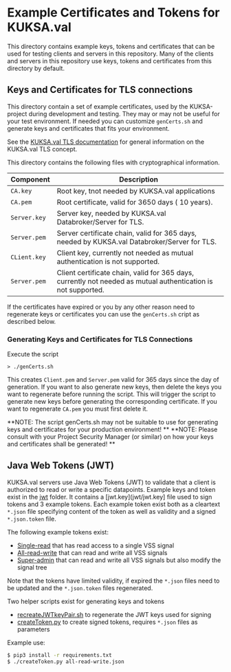 # Example Certificates and Tokens for KUKSA.val

This directory contains example keys, tokens and certificates that can be used for testing clients and servers in this repository.
Many of the clients and servers in this repository use keys, tokens and certificates from this directory by default.


## Keys and Certificates for TLS connections

This directory contain a set of example certificates, used by the KUKSA-project during development and testing.
They may or may not be useful for your test environment.
If needed you can customize `genCerts.sh` and generate keys and certificates that fits your environment.

See the [KUKSA.val TLS documentation](../tls.md) for general information on the KUKSA.val TLS concept.

This directory contains the following files with cryptographical information.

 Component      | Description |
| -------------- | ----------- |
| `CA.key` | Root key, tnot needed by KUKSA.val applications
| `CA.pem` | Root certificate, valid for 3650 days ( 10 years). |
| `Server.key` | Server key, needed by KUKSA.val Databroker/Server for TLS. |
| `Server.pem` | Server certificate chain, valid for 365 days, needed by KUKSA.val Databroker/Server for TLS. |
| `CLient.key` | Client key, currently not needed as mutual authentication is not supported. |
| `Server.pem` | Client certificate chain, valid for 365 days, currently not needed as mutual authentication is not supported. |

If the certificates have expired or you by any other reason need to regenerate keys or certificates you can use
the `genCerts.sh` cript as described below.

### Generating Keys and Certificates for TLS Connections

Execute the script

```
> ./genCerts.sh
```

This creates `Client.pem` and `Server.pem` valid for 365 days since the day of generation.
If you want to also generate new keys, then delete the keys you want to regenerate before running the script.
This will trigger the script to generate new keys before generating the corresponding certificate.
If you want to regenerate `CA.pem` you must first delete it.

**NOTE: The script genCerts.sh may not be suitable to use for generating keys and certificates for your production environment!  **
**NOTE: Please consult with your Project Security Manager (or similar) on how your keys and certificates shall be generated!  **

## Java Web Tokens (JWT)

KUKSA.val servers use Java Web Tokens (JWT) to validate that a client is authorized to read or write a specific datapoints.
Example keys and token exist in the [jwt](jwt) folder.
It contains a [jwt.key](jwt/jwt.key] file used to sign tokens and 3 example tokens.
Each example token exist both as a cleartext `*.json` file specifying content of the token as well as validity and a signed `*.json.token` file.

The following example tokens exist:

* [Single-read](jwt/single-read.json) that has read access to a single VSS signal
* [All-read-write](jwt/all-read-write.json) that can read and write all VSS signals
* [Super-admin](jwt/super-admin.json) that can read and write all VSS signals but also modify the signal tree

Note that the tokens have limited validity, if expired the `*.json` files need to be updated and the `*.json.token` files regenerated.

Two helper scripts exist for generating keys and tokens

* [recreateJWTkeyPair.sh](jwt/recreateJWTkeyPair.sh) to regenerate the JWT keys used for signing
* [createToken.py](jwt/createToken.py) to create signed tokens, requires `*.json` files as parameters

Example use:


```bash
$ pip3 install -r requirements.txt
$ ./createToken.py all-read-write.json
```
